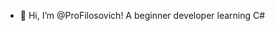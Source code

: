 - 👋 Hi, I’m @ProFilosovich!
A beginner developer learning C#
<!---
ProFilosovich/ProFilosovich is a ✨ special ✨ repository because its `README.md` (this file) appears on your GitHub profile.
You can click the Preview link to take a look at your changes.
--->
